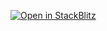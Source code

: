 [![Open in StackBlitz](https://developer.stackblitz.com/img/open_in_stackblitz.svg)](https://stackblitz.com/github/baitando/dhbw-web/tree/master/01d_css/result?file=index.html&terminal=stackblitz&title=L%C3%B6sungsbeispiel%20Modul%201d%20%28CSS%29)